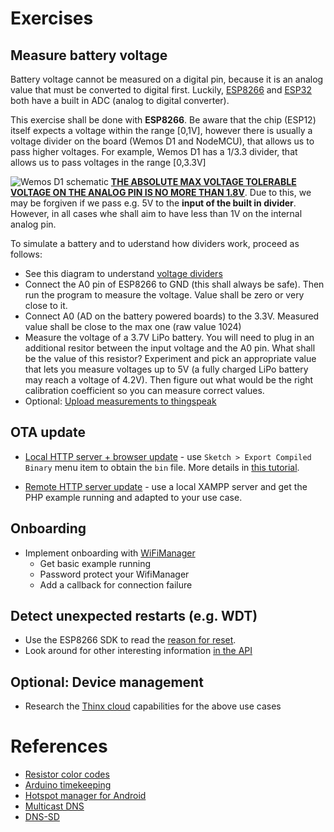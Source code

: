 # Exercises

## Measure battery voltage
Battery voltage cannot be measured on a digital pin, because it is an analog value that must be converted to digital first. Luckily, [ESP8266](https://www.espressif.com/sites/default/files/documentation/0a-esp8266ex_datasheet_en.pdf) and [ESP32](https://docs.espressif.com/projects/esp-idf/en/latest/api-reference/peripherals/adc.html) both have a built in ADC (analog to digital converter). 

This exercise shall be done with **ESP8266**. Be aware that the chip (ESP12) itself expects a voltage within the range [0,1V], however there is usually a voltage divider on the board (Wemos D1 and NodeMCU), that allows us to pass higher voltages. For example, Wemos D1 has a 1/3.3 divider, that allows us to pass voltages in the range [0,3.3V]

![Wemos D1 schematic](https://escapequotes.net/wp-content/uploads/2016/02/wemos-d1-mini-shematics.jpg "Wemos D1 schematic")
[**THE ABSOLUTE MAX VOLTAGE TOLERABLE VOLTAGE ON THE ANALOG PIN IS NO MORE THAN 1.8V**](https://www.esp8266.com/viewtopic.php?f=5&t=5556). Due to this, we may be forgiven if we pass e.g. 5V to the **input of the built in divider**. However, in all cases whe shall aim to have less than 1V on the internal analog pin. 


To simulate a battery and to uderstand how dividers work, proceed as follows:
* See this diagram to understand [voltage dividers](https://crcit.net/c/9a0ef05f)
* Connect the A0 pin of ESP8266 to GND (this shall always be safe). Then run the program to measure the voltage. Value shall be zero or very close to it.
* Connect A0 (AD on the battery powered boards) to the 3.3V. Measured value shall be close to the max one (raw value 1024)
* Measure the voltage of a 3.7V LiPo battery. You will need to plug in an additional resitor between the input voltage and the A0 pin. What shall be the value of this resistor? Experiment and pick an appropriate value that lets you measure voltages up to 5V (a fully charged LiPo battery may reach a voltage of 4.2V). Then figure out what would be the right calibration coefficient so you can measure correct values. 
* Optional: [Upload measurements to thingspeak](https://arduinodiy.wordpress.com/2016/12/25/monitoring-lipo-battery-voltage-with-wemos-d1-minibattery-shield-and-thingspeak/)

## OTA update
* [Local HTTP server + browser update](https://github.com/esp8266/Arduino/tree/2.3.0/doc/ota_updates#web-browser) - use `Sketch > Export Compiled Binary` menu item to obtain the `bin` file. More details in [this tutorial](https://randomnerdtutorials.com/bin-binary-files-sketch-arduino-ide/).

* [Remote HTTP server update](https://github.com/esp8266/Arduino/tree/2.3.0/doc/ota_updates#http-server) - use a local XAMPP server and get the PHP example running and adapted to your use case.


## Onboarding
* Implement onboarding with [WiFiManager](https://github.com/tzapu/WiFiManager)
    * Get basic example running
    * Password protect your WifiManager
    * Add a callback for connection failure


## Detect unexpected restarts (e.g. WDT)
* Use the ESP8266 SDK to read the [reason for reset](https://www.espressif.com/sites/default/files/documentation/esp8266_reset_causes_and_common_fatal_exception_causes_en.pdf).
* Look around for other interesting information [in the API](https://github.com/esp8266/Arduino/blob/61cd8d83859524db0066a647de3de3f6a0039bb2/libraries/esp8266/examples/TestEspApi/TestEspApi.ino)

## Optional: Device management
* Research the [Thinx cloud](https://thinx.cloud) capabilities for the above use cases


# References
* [Resistor color codes](https://www.digikey.com/en/resources/conversion-calculators/conversion-calculator-resistor-color-code-5-band)
* [Arduino timekeeping](http://www.instructables.com/id/TESTED-Timekeeping-on-ESP8266-Arduino-Uno-WITHOUT-/)
* [Hotspot manager for Android](https://play.google.com/store/apps/details?id=com.etustudio.android.hotspotmanager&hl=en)
* [Multicast DNS](https://en.wikipedia.org/wiki/Multicast_DNS)
* [DNS-SD](http://www.dns-sd.org/)
